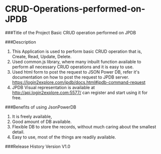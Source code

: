 # CRUD-Operations-performed-on-JPDB

###Title of the Project
Basic CRUD operation performed on JPDB

###Description
1. This Application is used to perform basic CRUD operation that is, Create, Read, Update, Delete. 
2. Used common.js library, where many inbuilt function available to perform all necessary CRUD operations and it is easy to use. 
3. Used html form to post the request to JSON Power DB, refer it's documentation on how to post the request to JPDB server. https://login2explore.com/jpdb/docs.html#jpdb-command-request
4. JPDB Visual representation is available at http://api.login2explore.com:5577/ can register and start using it for free.

###Benefits of using JsonPowerDB
1. It is freely available, 
2. Good amount of DB available.
3. Flexible DB to store the records, without much caring about the smallest detail.
4. Easy to use, most of the things are readily available.

###Release History
Version V1.0
